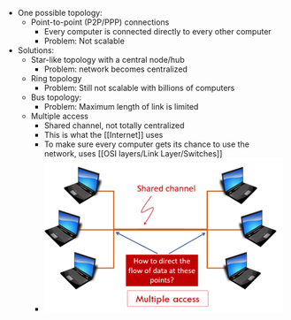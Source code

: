 - One possible topology:
    - Point-to-point (P2P/PPP) connections
        - Every computer is connected directly to every other computer
        - Problem: Not scalable
- Solutions:
    - Star-like topology with a central node/hub
        - Problem: network becomes centralized
    - Ring topology
        - Problem: Still not scalable with billions of computers
	- Bus topology:
		- Problem: Maximum length of link is limited
    - Multiple access
        - Shared channel, not totally centralized
        - This is what the [[Internet]] uses
        - To make sure every computer gets its chance to use the network, uses [[OSI layers/Link Layer/Switches]]
        - ![Multiple access](img/multiple_access.png)